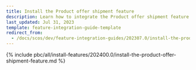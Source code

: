 ```yaml
---
title: Install the Product offer shipment feature
description: Learn how to integrate the Product offer shipment feature into your project
last_updated: Jul 31, 2023
template: feature-integration-guide-template
redirect_from:
  - /docs/scos/dev/feature-integration-guides/202307.0/install-the-product-offer-shipment-feature.html
---
```


{% include pbc/all/install-features/202400.0/install-the-product-offer-shipment-feature.md %} <!-- To edit, see /_includes/pbc/all/install-features/202400.0/install-the-product-offer-shipment-feature.md -->
